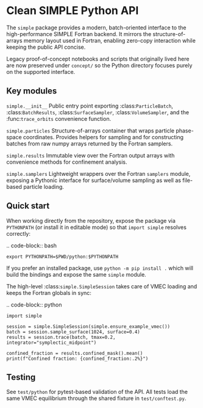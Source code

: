 Clean SIMPLE Python API
=======================

The ``simple`` package provides a modern, batch-oriented interface to the
high-performance SIMPLE Fortran backend.  It mirrors the structure-of-arrays
memory layout used in Fortran, enabling zero-copy interaction while keeping the
public API concise.

Legacy proof-of-concept notebooks and scripts that originally lived here are
now preserved under ``concept/`` so the Python directory focuses purely on the
supported interface.

Key modules
-----------

``simple.__init__``
    Public entry point exporting :class:`ParticleBatch`, :class:`BatchResults`,
    :class:`SurfaceSampler`, :class:`VolumeSampler`, and the :func:`trace_orbits`
    convenience function.

``simple.particles``
    Structure-of-arrays container that wraps particle phase-space coordinates.
    Provides helpers for sampling and for constructing batches from raw numpy
    arrays returned by the Fortran samplers.

``simple.results``
    Immutable view over the Fortran output arrays with convenience methods for
    confinement analysis.

``simple.samplers``
    Lightweight wrappers over the Fortran ``samplers`` module, exposing a
    Pythonic interface for surface/volume sampling as well as file-based
    particle loading.

Quick start
-----------

When working directly from the repository, expose the package via
``PYTHONPATH`` (or install it in editable mode) so that ``import simple``
resolves correctly:

.. code-block:: bash

    export PYTHONPATH=$PWD/python:$PYTHONPATH

If you prefer an installed package, use ``python -m pip install .`` which will
build the bindings and expose the same ``simple`` module.

The high-level :class:`simple.SimpleSession` takes care of VMEC loading and
keeps the Fortran globals in sync:

.. code-block:: python

    import simple

    session = simple.SimpleSession(simple.ensure_example_vmec())
    batch = session.sample_surface(1024, surface=0.4)
    results = session.trace(batch, tmax=0.2, integrator="symplectic_midpoint")

    confined_fraction = results.confined_mask().mean()
    print(f"Confined fraction: {confined_fraction:.2%}")

Testing
-------

See ``test/python`` for pytest-based validation of the API.  All tests load the
same VMEC equilibrium through the shared fixture in ``test/conftest.py``.
